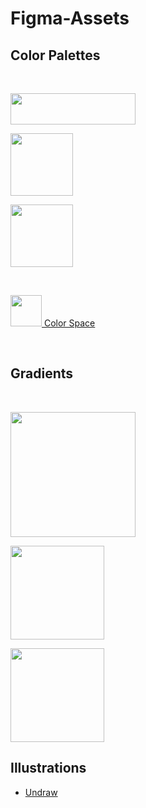 # Figma-Assets

## Color Palettes

<br>

[<img src="https://coolors.co/assets/img/logo.svg" width=200 height=50>](https://coolors.co/palettes/trending)

[<img src="https://i.pinimg.com/originals/b2/39/23/b239234165c93b1f203f9e407fa6439d.png" height=100>](https://colorhunt.co/)

[<img src="https://materialui.co/img/social--flatuicolors.jpg" height=100>](https://flatuicolors.com/)

<br>

[<img src="https://mycolor.space/img/color-space-logo.png" height=50> Color Space](https://mycolor.space/)

<br>

## Gradients

<br>

[<img src="https://www.evernote.design/assets/images/webgradients.jpg" height=200>](https://webgradients.com/)

[<img src="https://uxpro.cc/media/toolboximage/uigradientslogo_afe039f130.jpg" height=150>](https://uigradients.com/#Lush)

[<img src="https://www.rezourze.com/rz-storage/2020/11/Gradient-Hunt-Beautiful-Color-Gradients.jpg" height=150>](https://gradienthunt.com/)

## Illustrations

* [Undraw](https://undraw.co/)
